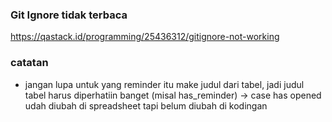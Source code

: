 ### Git Ignore tidak terbaca
https://qastack.id/programming/25436312/gitignore-not-working

### catatan
- jangan lupa untuk yang reminder itu make judul dari tabel, jadi judul tabel harus diperhatiin banget (misal has_reminder) -> case has opened udah diubah di spreadsheet tapi belum diubah di kodingan